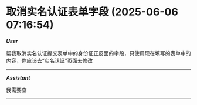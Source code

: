 <!-- Generated by SpecStory -->

# 取消实名认证表单字段 (2025-06-06 07:16:54)

_**User**_

帮我取消实名认证提交表单中的身份证正反面的字段，只使用现在填写的表单中的内容，你应该去“实名认证”页面去修改

---

_**Assistant**_

我需要查

---


